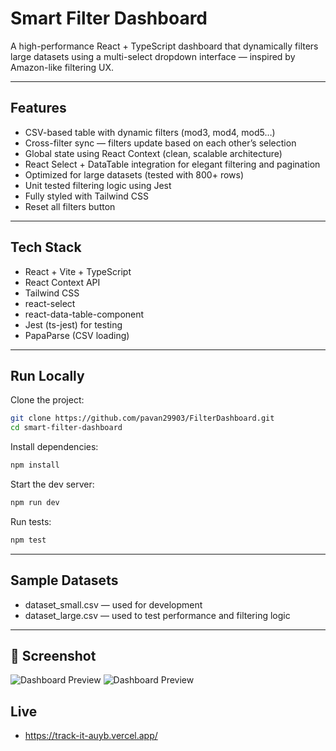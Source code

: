 # Smart Filter Dashboard

A high-performance React + TypeScript dashboard that dynamically filters large datasets using a multi-select dropdown interface — inspired by Amazon-like filtering UX.

---

## Features

- CSV-based table with dynamic filters (mod3, mod4, mod5…)
- Cross-filter sync — filters update based on each other’s selection
- Global state using React Context (clean, scalable architecture)
- React Select + DataTable integration for elegant filtering and pagination
- Optimized for large datasets (tested with 800+ rows)
- Unit tested filtering logic using Jest
- Fully styled with Tailwind CSS
- Reset all filters button

---

## Tech Stack

- React + Vite + TypeScript
- React Context API
- Tailwind CSS
- react-select
- react-data-table-component
- Jest (ts-jest) for testing
- PapaParse (CSV loading)

---

## Run Locally

Clone the project:

```bash
git clone https://github.com/pavan29903/FilterDashboard.git
cd smart-filter-dashboard
```

Install dependencies:

```bash
npm install
```

Start the dev server:

```bash
npm run dev
```

Run tests:

```bash
npm test
```

---

## Sample Datasets

- dataset_small.csv — used for development
- dataset_large.csv — used to test performance and filtering logic

---

## 📸 Screenshot

![Dashboard Preview](./Screenshot1.png)
![Dashboard Preview](./Screenshot2.png)


## Live 
- https://track-it-auyb.vercel.app/
